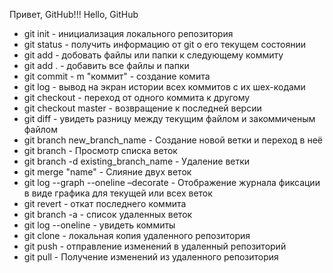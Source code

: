 Привет, GitHub!!!
Hello, GitHub
* git init - инициализация локального репозитория
* git status - получить информацию от git о его текущем состоянии
* git add - добовать файлы или папки  к следующему коммиту
* git add . - добавить все файлы и папки
* git commit - m "коммит" - создание комита
* git log - вывод на экран истории всех коммитов с их шех-кодами
* git checkout - переход от одного коммита к другому
* git checkout master - возвращение к последней версии
* git diff - увидеть разницу между текущим файлом и закоммиченым файлом
* git branch new_branch_name - Создание новой ветки и переход в неё
* git branch - Просмотр списка веток
* git branch -d existing_branch_name - Удаление ветки
* git merge "name" - Слияние двух веток
* git log --graph --oneline –decorate - Отображение журнала фиксации в виде графика для текущей или всех веток
* git revert - откат последнего коммита
* git branch -a - список удаленных веток 
* git log --oneline - увидеть коммиты
* git clone - локальная копия удаленного репозитория
* git push - отправление изменений в удаленный репозиторий
* git pull - Получение изменений из удаленного репозитория
